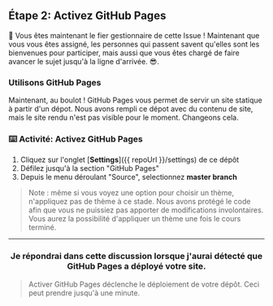 ## Étape 2: Activez GitHub Pages

:tada: Vous êtes maintenant le fier gestionnaire de cette Issue ! Maintenant que vous vous êtes assigné, les personnes qui passent savent qu'elles sont les bienvenues pour participer, mais aussi que vous êtes chargé de faire avancer le sujet jusqu'à la ligne d'arrivée. :sunglasses:.

### Utilisons GitHub Pages

Maintenant, au boulot ! GitHub Pages vous permet de servir un site statique à partir d'un dépot. Nous avons rempli ce dépot avec du contenu de site, mais le site rendu n'est pas visible pour le moment. Changeons cela.

### :keyboard: Activité: Activez GitHub Pages

1. Cliquez sur l'onglet [**Settings**]({{ repoUrl }}/settings) de ce dépôt
1. Défilez jusqu'à la section "GitHub Pages"
1. Depuis le menu déroulant "Source", selectionnez **master branch**

> Note : même si vous voyez une option pour choisir un thème, n'appliquez pas de thème à ce stade. Nous avons protégé le code afin que vous ne puissiez pas apporter de modifications involontaires. Vous aurez la possibilité d'appliquer un thème une fois le cours terminé.

<hr>
<h3 align="center">Je répondrai dans cette discussion lorsque j'aurai détecté que GitHub Pages a déployé votre site.</h3>

> Activer GitHub Pages déclenche le déploiement de votre dépôt. Ceci peut prendre jusqu'à une minute.
